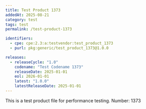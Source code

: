 ```yaml
---
title: Test Product 1373
addedAt: 2025-08-21
category: test
tags: test
permalink: /test-product-1373

identifiers:
  - cpe: cpe:2.3:a:testvendor:test_product_1373
  - purl: pkg:generic/test_product_1373@1.0.0

releases:
  - releaseCycle: "1.0"
    codename: "Test Codename 1373"
    releaseDate: 2025-01-01
    eol: 2026-01-01
    latest: "1.0.0"
    latestReleaseDate: 2025-01-01
---
```


This is a test product file for performance testing. Number: 1373
